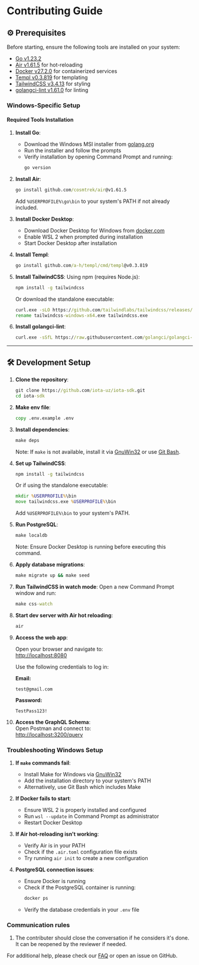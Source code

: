 # Contributing Guide

## ⚙️ Prerequisites

Before starting, ensure the following tools are installed on your system:

- [Go v1.23.2](https://golang.org/doc/install)
- [Air v1.61.5](https://github.com/cosmtrek/air#Installation) for hot-reloading
- [Docker v27.2.0](https://docs.docker.com/get-docker/) for containerized services
- [Templ v0.3.819](https://templ.guide/) for templating
- [TailwindCSS v3.4.13](https://tailwindcss.com/docs/installation) for styling
- [golangci-lint v1.61.0](https://golangci-lint.run/welcome/install/) for linting

### Windows-Specific Setup

#### Required Tools Installation

1. **Install Go**:
   - Download the Windows MSI installer from [golang.org](https://golang.org/doc/install)
   - Run the installer and follow the prompts
   - Verify installation by opening Command Prompt and running:
     ```cmd
     go version
     ```

2. **Install Air**:
   ```cmd
   go install github.com/cosmtrek/air@v1.61.5
   ```
   Add `%USERPROFILE%\go\bin` to your system's PATH if not already included.

3. **Install Docker Desktop**:
   - Download Docker Desktop for Windows from [docker.com](https://docs.docker.com/desktop/install/windows-install/)
   - Enable WSL 2 when prompted during installation
   - Start Docker Desktop after installation

4. **Install Templ**:
   ```cmd
   go install github.com/a-h/templ/cmd/templ@v0.3.819
   ```

5. **Install TailwindCSS**:
   Using npm (requires Node.js):
   ```cmd
   npm install -g tailwindcss
   ```
   Or download the standalone executable:
   ```cmd
   curl.exe -sLO https://github.com/tailwindlabs/tailwindcss/releases/v3.4.15/download/tailwindcss-windows-x64.exe
   rename tailwindcss-windows-x64.exe tailwindcss.exe
   ```

6. **Install golangci-lint**:
   ```cmd
   curl.exe -sSfL https://raw.githubusercontent.com/golangci/golangci-lint/master/install.ps1 | powershell -Command -
   ```

---

## 🛠️ Development Setup

1. **Clone the repository**:
   ```cmd
   git clone https://github.com/iota-uz/iota-sdk.git
   cd iota-sdk
   ```

2. **Make env file**:
   ```cmd
   copy .env.example .env
   ```

3. **Install dependencies**:
   ```cmd
   make deps
   ```
   Note: If `make` is not available, install it via [GnuWin32](http://gnuwin32.sourceforge.net/packages/make.htm) or use [Git Bash](https://gitforwindows.org/).

4. **Set up TailwindCSS**:
   ```cmd
   npm install -g tailwindcss
   ```
   Or if using the standalone executable:
   ```cmd
   mkdir %USERPROFILE%\bin
   move tailwindcss.exe %USERPROFILE%\bin
   ```
   Add `%USERPROFILE%\bin` to your system's PATH.

5. **Run PostgreSQL**:
   ```cmd
   make localdb
   ```
   Note: Ensure Docker Desktop is running before executing this command.

6. **Apply database migrations**:
   ```cmd
   make migrate up && make seed
   ```

7. **Run TailwindCSS in watch mode**:
   Open a new Command Prompt window and run:
   ```cmd
   make css-watch
   ```

8. **Start dev server with Air hot reloading**:
   ```cmd
   air
   ```

9. **Access the web app**:

   Open your browser and navigate to:  
   [http://localhost:8080](http://localhost:8080)

   Use the following credentials to log in:

   **Email:**
   ```text
   test@gmail.com
   ```
   **Password:**
   ```text
   TestPass123!
   ```

10. **Access the GraphQL Schema**:  
    Open Postman and connect to:  
    [http://localhost:3200/query](http://localhost:3200/query)

### Troubleshooting Windows Setup

1. **If `make` commands fail**:
   - Install Make for Windows via [GnuWin32](http://gnuwin32.sourceforge.net/packages/make.htm)
   - Add the installation directory to your system's PATH
   - Alternatively, use Git Bash which includes Make

2. **If Docker fails to start**:
   - Ensure WSL 2 is properly installed and configured
   - Run `wsl --update` in Command Prompt as administrator
   - Restart Docker Desktop

3. **If Air hot-reloading isn't working**:
   - Verify Air is in your PATH
   - Check if the `.air.toml` configuration file exists
   - Try running `air init` to create a new configuration

4. **PostgreSQL connection issues**:
   - Ensure Docker is running
   - Check if the PostgreSQL container is running:
     ```cmd
     docker ps
     ```
   - Verify the database credentials in your `.env` file

### Communication rules

1. The contributer should close the conversation if he considers it's done. It can be reopened by the reviewer if needed. 

For additional help, please check our [FAQ](./FAQ.md) or open an issue on GitHub.
